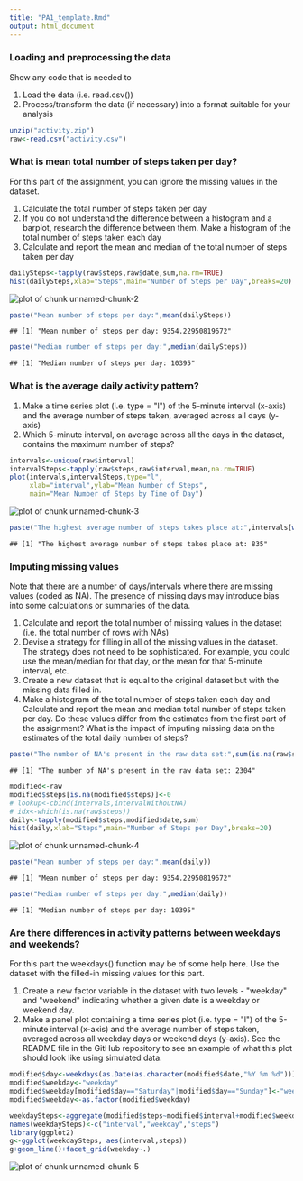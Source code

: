 ```yaml
---
title: "PA1_template.Rmd"
output: html_document
---
```

### Loading and preprocessing the data
Show any code that is needed to  
  
1. Load the data (i.e. read.csv())  
2. Process/transform the data (if necessary) into a format suitable for your analysis  

```r
unzip("activity.zip")
raw<-read.csv("activity.csv")  
```
### What is mean total number of steps taken per day?
For this part of the assignment, you can ignore the missing values in the dataset.  
  
1. Calculate the total number of steps taken per day  
2. If you do not understand the difference between a histogram and a barplot, research the difference between them. Make a histogram of the total number of steps taken each day  
3. Calculate and report the mean and median of the total number of steps taken per day  

```r
dailySteps<-tapply(raw$steps,raw$date,sum,na.rm=TRUE)  
hist(dailySteps,xlab="Steps",main="Number of Steps per Day",breaks=20)  
```

![plot of chunk unnamed-chunk-2](figure/unnamed-chunk-2-1.png) 

```r
paste("Mean number of steps per day:",mean(dailySteps))
```

```
## [1] "Mean number of steps per day: 9354.22950819672"
```

```r
paste("Median number of steps per day:",median(dailySteps))
```

```
## [1] "Median number of steps per day: 10395"
```
### What is the average daily activity pattern?  

1. Make a time series plot (i.e. type = "l") of the 5-minute interval (x-axis) and the average number of steps taken, averaged across all days (y-axis)  
2. Which 5-minute interval, on average across all the days in the dataset, contains the maximum number of steps?  

```r
intervals<-unique(raw$interval)
intervalSteps<-tapply(raw$steps,raw$interval,mean,na.rm=TRUE)
plot(intervals,intervalSteps,type="l",
     xlab="interval",ylab="Mean Number of Steps",
     main="Mean Number of Steps by Time of Day")
```

![plot of chunk unnamed-chunk-3](figure/unnamed-chunk-3-1.png) 

```r
paste("The highest average number of steps takes place at:",intervals[which.max(intervalSteps)])
```

```
## [1] "The highest average number of steps takes place at: 835"
```
### Imputing missing values  

Note that there are a number of days/intervals where there are missing values (coded as NA). The presence of missing days may introduce bias into some calculations or summaries of the data.  

1. Calculate and report the total number of missing values in the dataset (i.e. the total number of rows with NAs)  
2. Devise a strategy for filling in all of the missing values in the dataset. The strategy does not need to be sophisticated. For example, you could use the mean/median for that day, or the mean for that 5-minute interval, etc.  
3. Create a new dataset that is equal to the original dataset but with the missing data filled in.  
4. Make a histogram of the total number of steps taken each day and Calculate and report the mean and median total number of steps taken per day. Do these values differ from the estimates from the first part of the assignment? What is the impact of imputing missing data on the estimates of the total daily number of steps?  

```r
paste("The number of NA's present in the raw data set:",sum(is.na(raw$steps)))
```

```
## [1] "The number of NA's present in the raw data set: 2304"
```

```r
modified<-raw
modified$steps[is.na(modified$steps)]<-0
# lookup<-cbind(intervals,intervalWithoutNA)
# idx<-which(is.na(raw$steps))
daily<-tapply(modified$steps,modified$date,sum)
hist(daily,xlab="Steps",main="Number of Steps per Day",breaks=20)
```

![plot of chunk unnamed-chunk-4](figure/unnamed-chunk-4-1.png) 

```r
paste("Mean number of steps per day:",mean(daily))
```

```
## [1] "Mean number of steps per day: 9354.22950819672"
```

```r
paste("Median number of steps per day:",median(daily))
```

```
## [1] "Median number of steps per day: 10395"
```
### Are there differences in activity patterns between weekdays and weekends?  

For this part the weekdays() function may be of some help here. Use the dataset with the filled-in missing values for this part.  

1. Create a new factor variable in the dataset with two levels - "weekday" and "weekend" indicating whether a given date is a weekday or weekend day.  
2. Make a panel plot containing a time series plot (i.e. type = "l") of the 5-minute interval (x-axis) and the average number of steps taken, averaged across all weekday days or weekend days (y-axis). See the README file in the GitHub repository to see an example of what this plot should look like using simulated data.  

```r
modified$day<-weekdays(as.Date(as.character(modified$date,"%Y %m %d")))
modified$weekday<-"weekday"
modified$weekday[modified$day=="Saturday"|modified$day=="Sunday"]<-"weekend"
modified$weekday<-as.factor(modified$weekday)

weekdaySteps<-aggregate(modified$steps~modified$interval+modified$weekday, data=modified, FUN=mean)
names(weekdaySteps)<-c("interval","weekday","steps")
library(ggplot2)
g<-ggplot(weekdaySteps, aes(interval,steps))
g+geom_line()+facet_grid(weekday~.)
```

![plot of chunk unnamed-chunk-5](figure/unnamed-chunk-5-1.png) 

